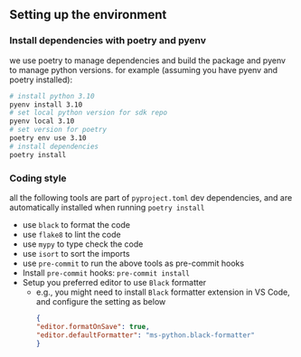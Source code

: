 ## Setting up the environment

### Install dependencies with poetry and pyenv
we use poetry to manage dependencies and build the package and pyenv to manage python versions.
for example (assuming you have pyenv and poetry installed):
```bash
# install python 3.10
pyenv install 3.10
# set local python version for sdk repo
pyenv local 3.10
# set version for poetry
poetry env use 3.10
# install dependencies
poetry install
```

### Coding style
all the following tools are part of `pyproject.toml` dev dependencies, and are automatically installed when running `poetry install`

- use `black` to format the code
- use `flake8` to lint the code
- use `mypy` to type check the code
- use `isort` to sort the imports
- use `pre-commit` to run the above tools as pre-commit hooks
- Install `pre-commit` hooks: `pre-commit install`
- Setup you preferred editor to use `Black` formatter
  - e.g., you might need to install `Black` formatter extension in VS Code, and configure the setting as below
    ```json
    {
    "editor.formatOnSave": true,
    "editor.defaultFormatter": "ms-python.black-formatter"
    }
    ```